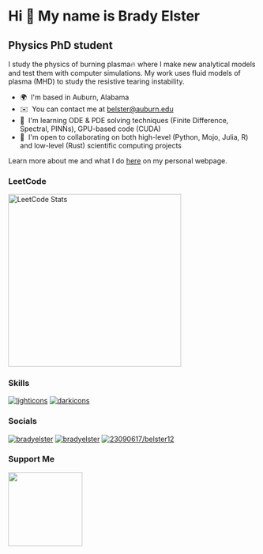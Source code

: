 Hi 👋 My name is Brady Elster
=============================

Physics PhD student
-------------------

I study the physics of burning plasma🔥 where I make new analytical models and test them with computer simulations.
My work uses fluid models of plasma (MHD) to study the resistive tearing instability.

* 🌍  I'm based in Auburn, Alabama
* ✉️  You can contact me at [belster@auburn.edu](mailto:belster@auburn.edu)
* 🧠  I'm learning ODE & PDE solving techniques (Finite Difference, Spectral, PINNs), GPU-based code (CUDA)
* 🤝  I'm open to collaborating on both high-level (Python, Mojo, Julia, R) and low-level (Rust) scientific computing projects

Learn more about me and what I do [here](https://bradyelster.github.io/) on my personal webpage.

### LeetCode
<img src="https://leetcard.jacoblin.cool/belster12?theme=light&font=Lato&ext=contest" alt="LeetCode Stats" width="350"/>

### Skills

[![lighticons](https://skillicons.dev/icons?i=py,julia,r,linux,rust,fortran,git&theme=light)](https://skillicons.dev)
[![darkicons](https://skillicons.dev/icons?i=github)](https://skillicons.dev)

### Socials

<p align="left">
<a href="https://twitter.com/bradyelster" target="blank"><img align="center" src="https://skillicons.dev/icons?i=twitter" alt="bradyelster"/></a>
<a href="https://linkedin.com/in/bradyelster" target="blank"><img align="center" src="https://skillicons.dev/icons?i=linkedin" alt="bradyelster"/></a>
<a href="https://stackoverflow.com/users/23090617/belster12" target="blank"><img align="center" src="https://skillicons.dev/icons?i=stackoverflow&theme=light" alt="23090617/belster12" /></a>
</p>

### Support Me

<p align="left"> <a href="https://www.ko-fi.com/bradyelster"><img src="https://storage.ko-fi.com/cdn/kofi2.png?v=3" width="150"/> </a> </p>

